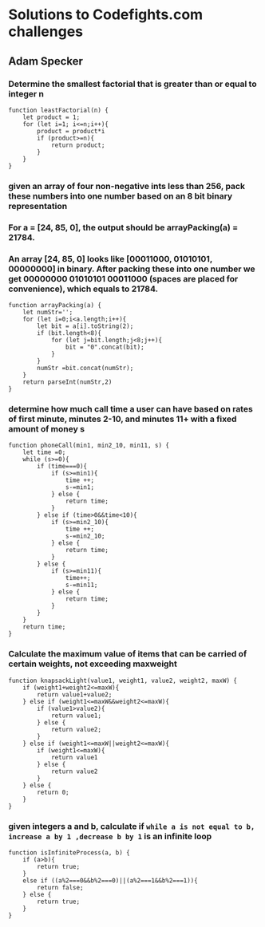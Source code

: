 # Solutions to Codefights.com challenges
## Adam Specker

### Determine the smallest factorial that is greater than or equal to integer n
```
function leastFactorial(n) {
    let product = 1;
    for (let i=1; i<=n;i++){
        product = product*i
        if (product>=n){
            return product;
        } 
    }
}
```

### given an array of four non-negative ints less than 256, pack these numbers into one number based on an 8 bit binary representation
### For a = [24, 85, 0], the output should be arrayPacking(a) = 21784.
### An array [24, 85, 0] looks like [00011000, 01010101, 00000000] in binary. After packing these into one number we get 00000000 01010101 00011000 (spaces are placed for convenience), which equals to 21784.
```
function arrayPacking(a) {
    let numStr='';
    for (let i=0;i<a.length;i++){
        let bit = a[i].toString(2);
        if (bit.length<8){
            for (let j=bit.length;j<8;j++){
                bit = "0".concat(bit);
            }
        }
        numStr =bit.concat(numStr);
    }
    return parseInt(numStr,2)
}
```

### determine how much call time a user can have based on rates of first minute, minutes 2-10, and minutes 11+ with a fixed amount of money s
```
function phoneCall(min1, min2_10, min11, s) {
	let time =0;
    while (s>=0){
        if (time===0){
            if (s>=min1){
                time ++;
                s-=min1;
            } else {
                return time;
            }
        } else if (time>0&&time<10){
            if (s>=min2_10){
                time ++;
                s-=min2_10;
            } else {
                return time;
            }
        } else {
            if (s>=min11){
                time++;
                s-=min11;
            } else {
                return time;
            }
        }
    }
    return time;
}
```
### Calculate the maximum value of items that can be carried of certain weights, not exceeding maxweight
```
function knapsackLight(value1, weight1, value2, weight2, maxW) {
    if (weight1+weight2<=maxW){
        return value1+value2;
    } else if (weight1<=maxW&&weight2<=maxW){
        if (value1>value2){
            return value1;
        } else {
            return value2;
        }
    } else if (weight1<=maxW||weight2<=maxW){
        if (weight1<=maxW){
            return value1
        } else {
            return value2
        }
    } else {
        return 0;
    }
}
```
### given integers a and b, calculate if `while a is not equal to b, increase a by 1 ,decrease b by 1` is an infinite loop
```
function isInfiniteProcess(a, b) {
    if (a>b){
        return true;
    }
    else if ((a%2===0&&b%2===0)||(a%2===1&&b%2===1)){
        return false;
    } else {
        return true;
    }
}
```

